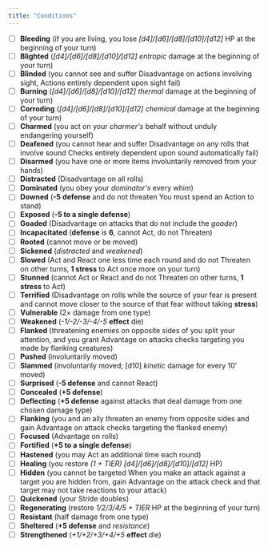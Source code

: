```yaml
---
title: "Conditions"
---
```


- ☐ **Bleeding** (if you are living, you lose *[d4]/[d6]/[d8]/[d10]/[d12]* HP at the beginning of your turn)
- ☐ **Blighted** (*[d4]/[d6]/[d8]/[d10]/[d12]* *entropic* damage at the beginning of your turn)
- ☐ **Blinded** (you cannot see and suffer Disadvantage on actions involving sight, Actions entirely dependent upon sight fail)
- ☐ **Burning** (*[d4]/[d6]/[d8]/[d10]/[d12]* *thermal* damage at the beginning of your turn)
- ☐ **Corroding** (*[d4]/[d6]/[d8]/[d10]/[d12]* *chemical* damage at the beginning of your turn)
- ☐ **Charmed** (you act on your *charmer's* behalf without unduly endangering yourself)
- ☐ **Deafened** (you cannot hear and suffer Disadvantage on any rolls that involve sound Checks entirely dependent upon sound automatically fail)
- ☐ **Disarmed** (you have one or more items involuntarily removed from your hands)
- ☐ **Distracted** (Disadvantage on all rolls)
- ☐ **Dominated** (you obey your *dominator's* every whim)
- ☐ **Downed** (**-5** **defense** and do not threaten You must spend an Action to stand)
- ☐ **Exposed** (**-5 to a single defense**)
- ☐ **Goaded** (Disadvantage on attacks that do not include the *goader*)
- ☐ **Incapacitated** (**defense** is **6**, cannot Act, do not Threaten)
- ☐ **Rooted** (cannot move or be moved)
- ☐ **Sickened** (*distracted* and *weakened*)
- ☐ **Slowed** (Act and React one less time each round and do not Threaten on other turns, **1 stress** to Act once more on your turn)
- ☐ **Stunned**  (cannot Act or React and do not Threaten on other turns, **1 stress** to Act)
- ☐ **Terrified** (Disadvantage on rolls while the source of your fear is present and cannot move closer to the source of that fear without taking **stress**)
- ☐ **Vulnerable** (2× damage from one type)
- ☐ **Weakened** (*-1/-2/-3/-4/-5* **effect** die)
- ☐ **Flanked** (threatening enemies on opposite sides of you split your attention, and you grant Advantage on attacks checks targeting you made by flanking creatures)
- ☐ **Pushed** (involuntarily moved)
- ☐ **Slammed** (involuntarily moved; \[d10\] *kinetic* damage for every 10' moved)
- ☐ **Surprised** (**-5 defense** and cannot React)
- ☐ **Concealed** (**+5 defense**)
- ☐ **Deflecting** (**+5 defense** against attacks that deal damage from one chosen damage type)
- ☐ **Flanking** (you and an ally threaten an enemy from opposite sides and gain Advantage on attack checks targeting the flanked enemy)
- ☐ **Focused** (Advantage on rolls)
- ☐ **Fortified** (**+5 to a single defense**)
- ☐ **Hastened** (you may Act an additional time each round)
- ☐ **Healing** (you restore *(1 + TIER) [d4]/[d6]/[d8]/[d10]/[d12]* HP)
- ☐ **Hidden** (you cannot be targeted When you make an attack against a target you are hidden from, gain Advantage on the attack check and that target may not take reactions to your attack)
- ☐ **Quickened** (your Stride doubles)
- ☐ **Regenerating** (restore *1/2/3/4/5 + TIER* HP at the beginning of your turn)
- ☐ **Resistant** (half damage from one type)
- ☐ **Sheltered** (**+5 defense** and *resistance*)
- ☐ **Strengthened** (*+1/+2/+3/+4/+5* **effect** die)
